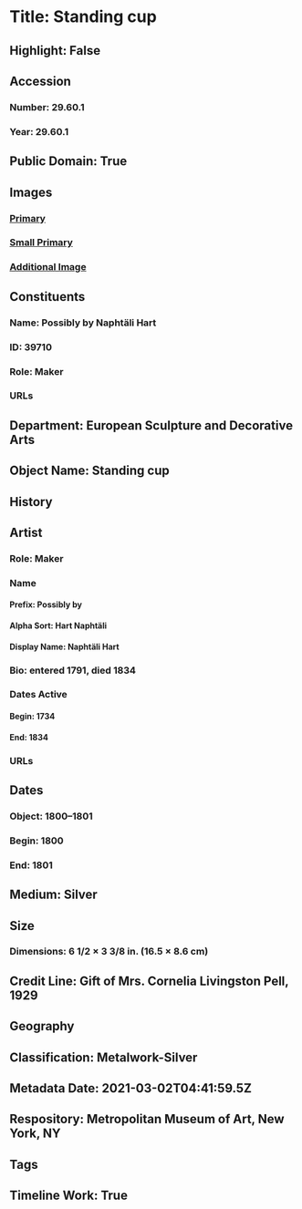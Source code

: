 # Title: Standing cup
## Highlight: False
## Accession
### Number: 29.60.1
### Year: 29.60.1
## Public Domain: True
## Images
### [Primary](https://images.metmuseum.org/CRDImages/es/original/ES967.jpg)
### [Small Primary](https://images.metmuseum.org/CRDImages/es/web-large/ES967.jpg)
### [Additional Image](https://images.metmuseum.org/CRDImages/es/original/73359.jpg)
## Constituents
### Name: Possibly by Naphtäli Hart
### ID: 39710
### Role: Maker
### URLs
## Department: European Sculpture and Decorative Arts
## Object Name: Standing cup
## History
## Artist
### Role: Maker
### Name
#### Prefix: Possibly by
#### Alpha Sort: Hart Naphtäli
#### Display Name: Naphtäli Hart
### Bio: entered 1791, died 1834
### Dates Active
#### Begin: 1734
#### End: 1834
### URLs
## Dates
### Object: 1800–1801
### Begin: 1800
### End: 1801
## Medium: Silver
## Size
### Dimensions: 6 1/2 × 3 3/8 in. (16.5 × 8.6 cm)
## Credit Line: Gift of Mrs. Cornelia Livingston Pell, 1929
## Geography
## Classification: Metalwork-Silver
## Metadata Date: 2021-03-02T04:41:59.5Z
## Respository: Metropolitan Museum of Art, New York, NY
## Tags
## Timeline Work: True